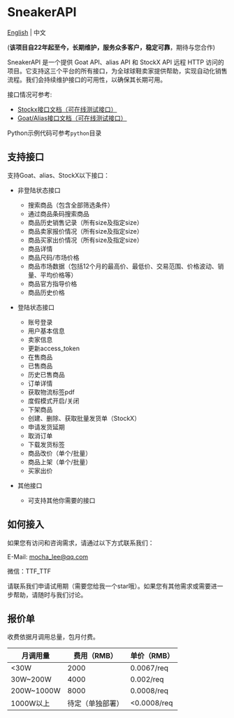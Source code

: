 # SneakerAPI

[English](./README_EN.md) | 中文

(**该项目自22年起至今，长期维护，服务众多客户，稳定可靠**，期待与您合作)

SneakerAPI 是一个提供 Goat API、alias API 和 StockX API 远程 HTTP 访问的项目。它支持这三个平台的所有接口，为全球球鞋卖家提供帮助，实现自动化销售流程。我们会持续维护接口的可用性，以确保其长期可用。

接口情况可参考:
- [Stockx接口文档（可在线测试接口）](https://api.spiderx.cc/api/stockx/docs)
- [Goat/Alias接口文档（可在线测试接口）](https://api.spiderx.cc/api/alias/docs)

Python示例代码可参考`python`目录

## 支持接口

支持Goat、alias、StockX以下接口：

- 非登陆状态接口
  - 搜索商品（包含全部筛选条件）
  - 通过商品条码搜索商品
  - 商品历史销售记录（所有size及指定size）
  - 商品卖家报价情况（所有size及指定size）
  - 商品买家出价情况（所有size及指定size）
  - 商品详情
  - 商品尺码/市场价格
  - 商品市场数据（包括12个月的最高价、最低价、交易范围、价格波动、销量、平均价格等）
  - 商品官方指导价格
  - 商品历史价格

- 登陆状态接口
  - 账号登录
  - 用户基本信息
  - 卖家信息
  - 更新access_token
  - 在售商品
  - 已售商品
  - 历史已售商品
  - 订单详情
  - 获取物流标签pdf
  - 度假模式开启/关闭
  - 下架商品
  - 创建、删除、获取批量发货单（StockX）
  - 申请发货延期
  - 取消订单
  - 下载发货标签
  - 商品改价（单个/批量）
  - 商品上架（单个/批量）
  - 买家出价

- 其他接口
  - 可支持其他你需要的接口

## 如何接入

如果您有访问和咨询需求，请通过以下方式联系我们：

E-Mail: mocha_lee@qq.com

微信：TTF_TTF

请联系我们申请试用期（需要您给我一个star哦）。如果您有其他需求或需要进一步帮助，请随时与我们讨论。

## 报价单

收费依据月调用总量，包月付费。

| 月调用量   | 费用（RMB）      | 单价（RMB） |
| ---------- | ---------------- | ----------- |
| <30W       | 2000             | 0.0067/req  |
| 30W~200W   | 4000             | 0.002/req   |
| 200W~1000W | 8000             | 0.0008/req  |
| 1000W以上  | 待定（单独部署） | <0.0008/req |
